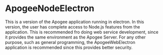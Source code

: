 # ApogeeNodeElectron
This is a version of the Apogee application running in electron. In this version, the user has complete access to Node.js features from the application. This is recommended fro doing web service development, since it provides the same environment as the Apogee Server. For any other purpose, such as general programming, the ApogeeWebElectron application is recommended since this provides better security.
